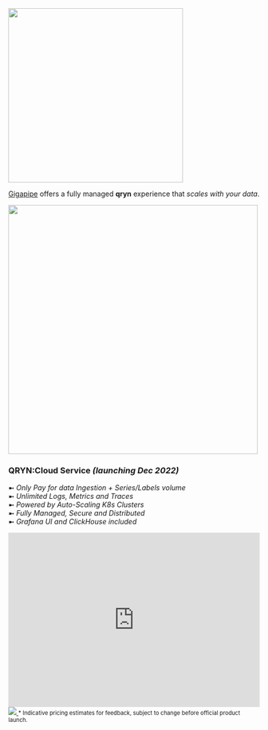 <a href="https://app.gigapipe.com/signup?ref=qxip" target="_blank">
  <!-- <img src="https://nca.vc/wp-content/uploads/2020/11/Gigapipe_Logo-removebg-preview.png" width=250/> -->
  <img src="https://user-images.githubusercontent.com/1423657/200003575-69fd497a-c1a5-4f26-909b-c3abf61858f2.png" width=350 />
</a>

[Gigapipe](https://gigapipe.com/) offers a fully managed **qryn** experience that _scales with your data_.

<a href="https://app.gigapipe.com/signup?ref=qxip" target="_blank">
  <img src="https://user-images.githubusercontent.com/1423657/199832448-b5b42495-bd88-45b5-a455-2e57fe828c63.png" width=500 />
</a>

### QRYN:Cloud Service _(launching Dec 2022)_

➼ _Only Pay for data Ingestion + Series/Labels volume_<br>
➼ _Unlimited Logs, Metrics and Traces_<br>
➼ _Powered by Auto-Scaling K8s Clusters_<br>
➼ _Fully Managed, Secure and Distributed_<br>
➼ _Grafana UI and ClickHouse included_<br>

<iframe height="320" width="100%" scrolling="no" border=0 src="https://qryn.metrico.in/cloud/pricing.html" style="height: 350px; width: 100%; border: 0px; background: #FFF;"></iframe>

<a href="https://app.gigapipe.com/signup?ref=qxip" target="_blank">
  <img src="https://user-images.githubusercontent.com/1423657/199849352-c95ea724-ccf0-4244-a879-643a87c0ee6d.png">
</a>

<span style="font-size: 0.8em">
* Indicative pricing estimates for feedback, subject to change before official product launch.
</span>
